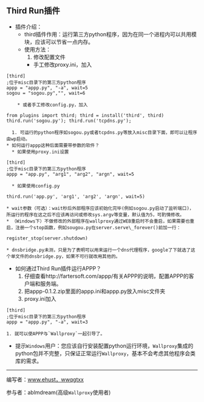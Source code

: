## Third Run插件 ##
  * 插件介绍：
    * third插件作用：运行第三方python程序，因为在同一个进程内可以共用模块，应该可以节省一点内存。
    * 使用方法：
      1. 修改配置文件
        * 手工修改proxy.ini，加入
```
[third] 	
;位于misc目录下的第三方python程序 
appp = "appp.py", "-a", wait=5
sogou = "sogou.py","", wait=6
```
        * 或者手工修改config.py，加入
```
from plugins import third; third = install('third', third)
third.run('sogou.py'); third.run('tcpdns.py');
```
      1. 可运行的python程序如sogou.py或者tcpdns.py等放入misc目录下面，即可以让程序由wp启动。
    * 如何运行appp这种后面需要带参数的软件？
      * 如果使用proxy.ini设置
```
[third] 
;位于misc目录下的第三方python程序 
appp = "app.py", "arg1", "arg2", "argn", wait=5
```
      * 如果使用config.py
```
third.run('app.py', 'arg1', 'arg2', 'argn', wait=5)
```
    * wait参数（可选）：wait秒后外部程序应该初始化完毕(例如sogou.py启动了监听端口)，所运行的程序在这之后不应该再访问或修改sys.argv等变量，默认值为5，可酌情修改。
    * （Windows下）不做修改的外部程序在wallproxy通过WEB重启时不会重启，如果需要也重启，注册一个stop函数，例如sougou.py在server.serve\_forever()前加一行：
```
register_stop(server.shutdown)
```
    * dnsbridge.py未测，只是为了表明可以用来运行一个dns代理程序，google了下就选了这个单文件的dnsbridge.py，如果不可行就改用其他的。
  * 如何通过Third Run插件运行APPP？
    1. 仔细查看http://fartersoft.com/appp/有关APPP的说明，配置APPP的客户端和服务端。
    1. 把appp-0.1.2.zip里面的appp.ini和appp.py放入misc文件夹
    1. proxy.ini加入
```
[third]         
;位于misc目录下的第三方python程序 
appp = "appp.py", "-a", wait=3
```
    1. 就可以使APPP与`Wallproxy`一起引导了。
  * 提示`Windows`用户：您应该自行安装配置python运行环境，`Wallproxy`集成的python包并不完整，只保证正常运行`Wallproxy`，基本不会考虑其他程序会类库的需求。


---

编写者：www.ehust，wwqgtxx

参与者：ablmdream(高级`Wallproxy`使用者)